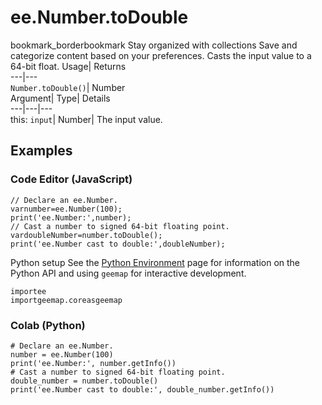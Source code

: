  
#  ee.Number.toDouble 
bookmark_borderbookmark Stay organized with collections  Save and categorize content based on your preferences. 
Casts the input value to a 64-bit float. Usage| Returns  
---|---  
`Number.toDouble()`| Number  
Argument| Type| Details  
---|---|---  
this: `input`| Number| The input value.  
## Examples
### Code Editor (JavaScript)
```
// Declare an ee.Number.
varnumber=ee.Number(100);
print('ee.Number:',number);
// Cast a number to signed 64-bit floating point.
vardoubleNumber=number.toDouble();
print('ee.Number cast to double:',doubleNumber);
```

Python setup
See the [ Python Environment](https://developers.google.com/earth-engine/guides/python_install) page for information on the Python API and using `geemap` for interactive development.
```
importee
importgeemap.coreasgeemap
```

### Colab (Python)
```
# Declare an ee.Number.
number = ee.Number(100)
print('ee.Number:', number.getInfo())
# Cast a number to signed 64-bit floating point.
double_number = number.toDouble()
print('ee.Number cast to double:', double_number.getInfo())
```

